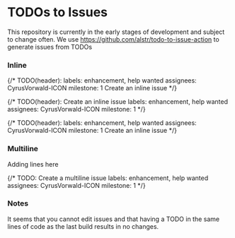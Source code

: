 # TODOs to Issues

This repository is currently in the early stages of development and subject to change often. We use https://github.com/alstr/todo-to-issue-action to generate issues from TODOs

### Inline

{/* TODO(header): labels: enhancement, help wanted assignees: CyrusVorwald-ICON milestone: 1 Create an inline issue   */}

{/* TODO(header): Create an inline issue labels: enhancement, help wanted assignees: CyrusVorwald-ICON milestone: 1  */}

{/* TODO(header): labels: enhancement, help wanted assignees: CyrusVorwald-ICON milestone: 1 Create an inline issue   */}

### Multiline

Adding lines here

{/* 
  TODO: Create a multiline issue
  labels: enhancement, help wanted
  assignees: CyrusVorwald-ICON
  milestone: 1
*/}

### Notes

It seems that you cannot edit issues and that having a TODO in the same lines of code as the last build results in no changes.
